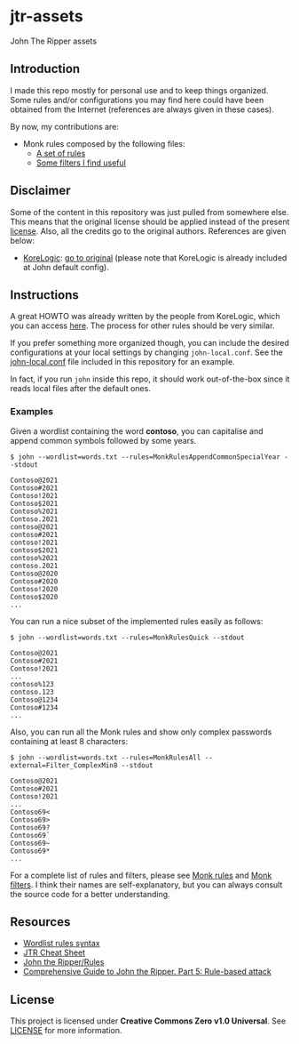 # jtr-assets
John The Ripper assets

## Introduction
I made this repo mostly for personal use and to keep things organized. Some rules and/or configurations you may find here could have been obtained from the Internet (references are always given in these cases).

By now, my contributions are:
  - Monk rules composed by the following files:
    - [A set of rules](rules/monk.conf)
    - [Some filters I find useful](external/monk.conf)

## Disclaimer
Some of the content in this repository was just pulled from somewhere else. This means that the original license should be applied instead of the present [license](LICENSE). Also, all the credits go to the original authors. References are given below:
  - [KoreLogic](rules/korelogic.conf): [go to original](https://contest-2010.korelogic.com/rules.html) (please note that KoreLogic is already included at John default config).

## Instructions
A great HOWTO was already written by the people from KoreLogic, which you can access [here](https://contest-2010.korelogic.com/rules.html). The process for other rules should be very similar.

If you prefer something more organized though, you can include the desired configurations at your local settings by changing `john-local.conf`. See the [john-local.conf](john-local.conf) file included in this repository for an example.

In fact, if you run `john` inside this repo, it should work out-of-the-box since it reads local files after the default ones.

### Examples

Given a wordlist containing the word **contoso**, you can capitalise and append common symbols followed by some years.

```
$ john --wordlist=words.txt --rules=MonkRulesAppendCommonSpecialYear --stdout

Contoso@2021
Contoso#2021
Contoso!2021
Contoso$2021
Contoso%2021
Contoso.2021
contoso@2021
contoso#2021
contoso!2021
contoso$2021
contoso%2021
contoso.2021
Contoso@2020
Contoso#2020
Contoso!2020
Contoso$2020
...
```

You can run a nice subset of the implemented rules easily as follows:

```
$ john --wordlist=words.txt --rules=MonkRulesQuick --stdout

Contoso@2021
Contoso#2021
Contoso!2021
...
contoso%123
contoso.123
Contoso@1234
Contoso#1234
...
```

Also, you can run all the Monk rules and show only complex passwords containing at least 8 characters:

```
$ john --wordlist=words.txt --rules=MonkRulesAll --external=Filter_ComplexMin8 --stdout

Contoso@2021
Contoso#2021
Contoso!2021
...
Contoso69<
Contoso69>
Contoso69?
Contoso69`
Contoso69~
Contoso69*
...
```

For a complete list of rules and filters, please see [Monk rules](rules.lst) and [Monk filters](filters.lst).
I think their names are self-explanatory, but you can always consult the source code for a better understanding.

## Resources
  - [Wordlist rules syntax](https://www.openwall.com/john/doc/RULES.shtml)
  - [JTR Cheat Sheet](https://countuponsecurity.files.wordpress.com/2016/09/jtr-cheat-sheet.pdf)
  - [John the Ripper/Rules](https://charlesreid1.com/wiki/John_the_Ripper/Rules)
  - [Comprehensive Guide to John the Ripper. Part 5: Rule-based attack](https://miloserdov.org/?p=5477)

## License
This project is licensed under **Creative Commons Zero v1.0 Universal**. See [LICENSE](LICENSE) for more information.
